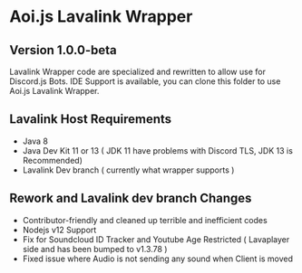 # Aoi.js Lavalink Wrapper
## Version 1.0.0-beta

Lavalink Wrapper code are specialized and rewritten to allow use for Discord.js Bots.
IDE Support is available, you can clone this folder to use Aoi.js Lavalink Wrapper.

## Lavalink Host Requirements
- Java 8
- Java Dev Kit 11 or 13 ( JDK 11 have problems with Discord TLS, JDK 13 is Recommended)
- Lavalink Dev branch ( currently what wrapper supports )

## Rework and Lavalink dev branch Changes
- Contributor-friendly and cleaned up terrible and inefficient codes
- Nodejs v12 Support
- Fix for Soundcloud ID Tracker and Youtube Age Restricted ( Lavaplayer side and has been bumped to v1.3.78 )
- Fixed issue where Audio is not sending any sound when Client is moved
